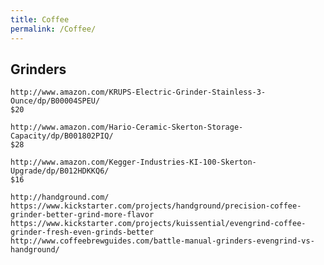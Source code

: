 ```yaml
---
title: Coffee
permalink: /Coffee/
---
```


Grinders
--------

    http://www.amazon.com/KRUPS-Electric-Grinder-Stainless-3-Ounce/dp/B00004SPEU/
    $20

    http://www.amazon.com/Hario-Ceramic-Skerton-Storage-Capacity/dp/B001802PIQ/
    $28

    http://www.amazon.com/Kegger-Industries-KI-100-Skerton-Upgrade/dp/B012HDKKQ6/
    $16

    http://handground.com/
    https://www.kickstarter.com/projects/handground/precision-coffee-grinder-better-grind-more-flavor
    https://www.kickstarter.com/projects/kuissential/evengrind-coffee-grinder-fresh-even-grinds-better
    http://www.coffeebrewguides.com/battle-manual-grinders-evengrind-vs-handground/